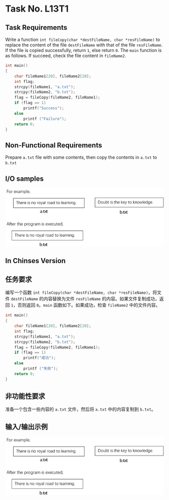 # Task No. L13T1

## Task Requirements
Write a function `int fileCopy(char *destFileName, char *resFileName)` to replace the content of the file `destFileName` with that of the file `resFileName`. If the file is copied successfully, return `1`, else return `0`. The `main` function is as follows. If succeed, check the file content in `fileName2`. 

```c
int main()
{
    char fileName1[20], fileName2[20];
    int flag;
    strcpy(fileName1, "a.txt");
    strcpy(fileName2, "b.txt");
    flag = fileCopy(fileName2, fileName1);
    if (flag == 1) 
        printf("Success"); 
    else 
        printf ("Failure");
    return 0;
}
```

## Non-Functional Requirements

Prepare `a.txt` file with some contents, then copy the contents in `a.txt` to `b.txt` 

## I/O samples

![L13T1 sample](assets/L13T1.png)


## In Chinses Version
## 任务要求
编写一个函数 `int fileCopy(char *destFileName, char *resFileName)`，将文件 `destFileName` 的内容替换为文件 `resFileName` 的内容。如果文件复制成功，返回 `1`，否则返回 `0`。`main` 函数如下。如果成功，检查 `fileName2` 中的文件内容。

```c
int main()
{
    char fileName1[20], fileName2[20];
    int flag;
    strcpy(fileName1, "a.txt");
    strcpy(fileName2, "b.txt");
    flag = fileCopy(fileName2, fileName1);
    if (flag == 1) 
        printf("成功"); 
    else 
        printf ("失败");
    return 0;
}
```

## 非功能性要求

准备一个包含一些内容的 `a.txt` 文件，然后将 `a.txt` 中的内容复制到 `b.txt`。

## 输入/输出示例
![L13T1 sample](assets/L13T1.png)